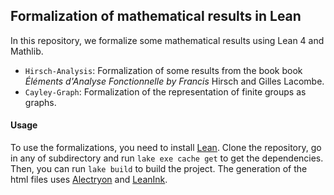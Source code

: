 ## Formalization of mathematical results in Lean

In this repository, we formalize some mathematical results using Lean 4 and Mathlib.

- `Hirsch-Analysis`: Formalization of some results from the book book *Éléments d'Analyse Fonctionnelle by Francis* Hirsch and Gilles Lacombe.
- `Cayley-Graph`: Formalization of the representation of finite groups as graphs.

#### Usage
To use the formalizations, you need to install [Lean](https://github.com/leanprover/lean4). Clone the repository, go in any of subdirectory and run `lake exe cache get` to get the dependencies. Then, you can run `lake build` to build the project. The generation of the html files uses [Alectryon](https://github.com/cpitclaudel/alectryon) and [LeanInk](https://github.com/leanprover/LeanInk/blob/main/LeanInk/Annotation/Alectryon.lean).